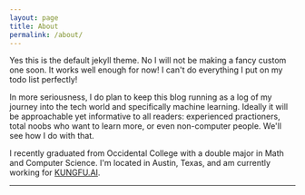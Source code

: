```yaml
---
layout: page
title: About
permalink: /about/
---
```


Yes this is the default jekyll theme. No I will not be making a fancy custom one soon. It works well enough for now! I can't do everything I put on my todo list perfectly!

In more seriousness, I do plan to keep this blog running as a log of my journey into the tech world and specifically machine learning. Ideally it will be approachable yet informative to all readers: experienced practioners, total noobs who want to learn more, or even non-computer people. We'll see how I do with that.

I recently graduated from Occidental College with a double major in Math and Computer Science. I'm located in Austin, Texas, and am currently working for [KUNGFU.AI][kungfu].

[kungfu]: https://www.kungfu.ai/
---
<!-- 
<p class="message">
  Hey there! This page is included as an example. Feel free to customize it for your own use upon downloading. Carry on!
</p>

In the novel, *The Strange Case of Dr. Jeykll and Mr. Hyde*, Mr. Poole is Dr. Jekyll's virtuous and loyal butler. Similarly, Poole is an upstanding and effective butler that helps you build Jekyll themes. It's made by [@mdo](https://twitter.com/mdo).

There are currently two themes built on Poole:

* [Hyde](http://hyde.getpoole.com)
* [Lanyon](http://lanyon.getpoole.com)

Learn more and contribute on [GitHub](https://github.com/poole).

## Setup

Some fun facts about the setup of this project include:

* Built for [Jekyll](http://jekyllrb.com)
* Developed on GitHub and hosted for free on [GitHub Pages](https://pages.github.com)
* Coded with [Sublime Text 2](http://sublimetext.com), an amazing code editor
* Designed and developed while listening to music like [Blood Bros Trilogy](https://soundcloud.com/maddecent/sets/blood-bros-series)

Have questions or suggestions? Feel free to [open an issue on GitHub](https://github.com/poole/issues/new) or [ask me on Twitter](https://twitter.com/mdo).

Thanks for reading! -->
